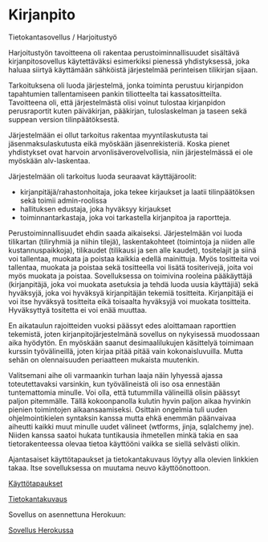 # Kirjanpito
Tietokantasovellus / Harjoitustyö

Harjoitustyön tavoitteena oli rakentaa perustoiminnallisuudet sisältävä kirjanpitosovellus käytettäväksi esimerkiksi pienessä yhdistyksessä, joka haluaa siirtyä käyttämään sähköistä järjestelmää perinteisen tilikirjan sijaan.

Tarkoituksena oli luoda järjestelmä, jonka toiminta perustuu kirjanpidon tapahtumien tallentamiseen pankin tiliotteelta tai kassatositteilta. Tavoitteena oli, että järjestelmästä olisi voinut tulostaa kirjanpidon perusraportit kuten päiväkirjan, pääkirjan, tuloslaskelman ja taseen sekä suppean version tilinpäätöksestä.

Järjestelmään ei ollut tarkoitus rakentaa myyntilaskutusta tai jäsenmaksulaskutusta eikä myöskään jäsenrekisteriä. Koska pienet yhdistykset ovat harvoin arvonlisäverovelvollisia, niin järjestelmässä ei ole myöskään alv-laskentaa.

Järjestelmään oli tarkoitus luoda seuraavat käyttäjäroolit:
- kirjanpitäjä/rahastonhoitaja, joka tekee kirjaukset ja laatii tilinpäätöksen sekä toimii admin-roolissa
- hallituksen edustaja, joka hyväksyy kirjaukset
- toiminnantarkastaja, joka voi tarkastella kirjanpitoa ja raportteja.

Perustoiminnallisuudet ehdin saada aikaiseksi. Järjestelmään voi luoda tilikartan (tiliryhmiä ja niihin tilejä), laskentakohteet (toimintoja ja niiden alle kustannuspaikkoja), tilikaudet (tilikausi ja sen alle kaudet), tositelajit ja siinä voi tallentaa, muokata ja poistaa kaikkia edellä mainittuja. Myös tositteita voi tallentaa, muokata ja poistaa sekä tositteella voi lisätä tositerivejä, joita voi myös muokata ja poistaa. Sovelluksessa on toimivina rooleina pääkäyttäjä (kirjanpitäjä, joka voi muokata asetuksia ja tehdä luoda uusia käyttäjiä) sekä hyväksyjä, joka voi hyväksyä kirjanpitäjän tekemiä tositteita. Kirjanpitäjä ei voi itse hyväksyä tositteita eikä toisaalta hyväksyjä voi muokata tositteita. Hyväksyttyä tositetta ei voi enää muuttaa.

En aikataulun rajoitteiden vuoksi päässyt edes aloittamaan raporttien tekemistä, joten kirjanpitojärjestelmänä sovellus on nykyisessä muodossaan aika hyödytön. En myöskään saanut desimaalilukujen käsittelyä toimimaan kurssin työvälineillä, joten kirjaa pitää pitää vain kokonaisluvuilla. Mutta sehän on olennaisuuden periaatteen mukaista muutenkin.

Valitsemani aihe oli varmaankin turhan laaja näin lyhyessä ajassa toteutettavaksi varsinkin, kun työvälineistä oli iso osa ennestään tuntemattomia minulle. Voi olla, että tutummilla välineillä olisin päässyt paljon pitemmälle. Tällä kokoonpanolla kulutin hyvin paljon aikaa hyvinkin pienien toimintojen aikaansaamiseksi. Osittain ongelmia tuli uuden ohjelmointikielen syntaksin kanssa mutta ehkä enemmän päänvaivaa aiheutti kaikki muut minulle uudet välineet (wtforms, jinja, sqlalchemy jne). Niiden kanssa saatoi hukata tuntikausia ihmetellen minkä takia en saa tietorakenteessa olevaa tietoa käyttööni vaikka se siellä selvästi olikin.

Ajantasaiset käyttötapaukset ja tietokantakuvaus löytyy alla olevien linkkien takaa. Itse sovelluksessa on muutama neuvo käyttöönottoon.

[Käyttötapaukset](https://github.com/majormalfunk/kirjanpito/blob/master/documentation/kayttotapaukset)

[Tietokantakuvaus](https://github.com/majormalfunk/kirjanpito/blob/master/documentation/Tietokantakuvaus.md)

Sovellus on asennettuna Herokuun:

[Sovellus Herokussa](https://kirjanpython.herokuapp.com)
